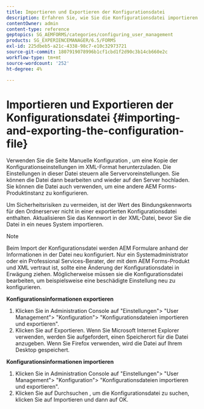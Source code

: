 ```yaml
---
title: Importieren und Exportieren der Konfigurationsdatei
description: Erfahren Sie, wie Sie die Konfigurationsdatei importieren und exportieren, um Servervoreinstellungen zu bearbeiten oder eine andere AEM Forms-Produktinstanz zu konfigurieren.
contentOwner: admin
content-type: reference
geptopics: SG_AEMFORMS/categories/configuring_user_management
products: SG_EXPERIENCEMANAGER/6.5/FORMS
exl-id: 225dbeb5-a21c-4338-98c7-e10c32973721
source-git-commit: 1807919078996b1cf1cbd1f2d90c3b14cb660e2c
workflow-type: tm+mt
source-wordcount: '252'
ht-degree: 4%

---
```


# Importieren und Exportieren der Konfigurationsdatei {#importing-and-exporting-the-configuration-file}

Verwenden Sie die Seite Manuelle Konfiguration , um eine Kopie der Konfigurationseinstellungen im XML-Format herunterzuladen. Die Einstellungen in dieser Datei steuern alle Servervoreinstellungen. Sie können die Datei dann bearbeiten und wieder auf den Server hochladen. Sie können die Datei auch verwenden, um eine andere AEM Forms-Produktinstanz zu konfigurieren.

Um Sicherheitsrisiken zu vermeiden, ist der Wert des Bindungskennworts für den Ordnerserver nicht in einer exportierten Konfigurationsdatei enthalten. Aktualisieren Sie das Kennwort in der XML-Datei, bevor Sie die Datei in ein neues System importieren.

>[!NOTE]
>
>Beim Import der Konfigurationsdatei werden AEM Formulare anhand der Informationen in der Datei neu konfiguriert. Nur ein Systemadministrator oder ein Professional Services-Berater, der mit dem AEM Forms-Produkt und XML vertraut ist, sollte eine Änderung der Konfigurationsdatei in Erwägung ziehen. Möglicherweise müssen sie die Konfigurationsdatei bearbeiten, um beispielsweise eine beschädigte Einstellung neu zu konfigurieren.

**Konfigurationsinformationen exportieren**

1. Klicken Sie in Administration Console auf &quot;Einstellungen&quot;> &quot;User Management&quot;> &quot;Konfiguration&quot;> &quot;Konfigurationsdateien importieren und exportieren&quot;.
1. Klicken Sie auf Exportieren. Wenn Sie Microsoft Internet Explorer verwenden, werden Sie aufgefordert, einen Speicherort für die Datei anzugeben. Wenn Sie Firefox verwenden, wird die Datei auf Ihrem Desktop gespeichert.

**Konfigurationsinformationen importieren**

1. Klicken Sie in Administration Console auf &quot;Einstellungen&quot;> &quot;User Management&quot;> &quot;Konfiguration&quot;> &quot;Konfigurationsdateien importieren und exportieren&quot;.
1. Klicken Sie auf Durchsuchen , um die Konfigurationsdatei zu suchen, klicken Sie auf Importieren und dann auf OK.
